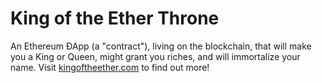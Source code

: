 # King of the Ether Throne

An Ethereum ÐApp (a "contract"), living on the blockchain, that will make you a King or Queen, might grant you riches, and will immortalize your name. Visit [kingoftheether.com](http://www.kingoftheether.com/) to find out more!
